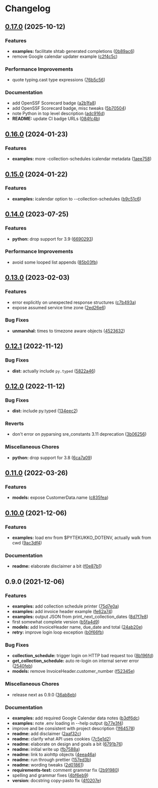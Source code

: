 # Changelog

## [0.17.0](https://github.com/scop/pytekukko/compare/v0.16.0...v0.17.0) (2025-10-12)


### Features

* **examples:** facilitate shtab generated completions ([0b89ac6](https://github.com/scop/pytekukko/commit/0b89ac6b9d5c33e003f1a5e1bfa131e74625f5a1))
* remove Google calendar updater example ([c2f4c5c](https://github.com/scop/pytekukko/commit/c2f4c5c34824bcc3c91a2b7f82f57b971df98fe3))


### Performance Improvements

* quote typing.cast type expressions ([76b5c56](https://github.com/scop/pytekukko/commit/76b5c566f49a2f385e89bbfaffaa3eb5dff1153e))


### Documentation

* add OpenSSF Scorecard badge ([a2b1fa8](https://github.com/scop/pytekukko/commit/a2b1fa800e8493e999afbb13b0834848bfd75ce2))
* add OpenSSF Scorecard badge, misc tweaks ([5b70504](https://github.com/scop/pytekukko/commit/5b70504b5ffca34158cda3cbf96f36f0ed70d82c))
* note Python in top level description ([adc916d](https://github.com/scop/pytekukko/commit/adc916d65a7a781071baa047e9478e87860acbff))
* **README:** update CI badge URLs ([084fc4b](https://github.com/scop/pytekukko/commit/084fc4bdc2c94d8c70655e44dbe3fd314d77f26a))

## [0.16.0](https://github.com/scop/pytekukko/compare/v0.15.0...v0.16.0) (2024-01-23)


### Features

* **examples:** more -collection-schedules icalendar metadata ([1aee758](https://github.com/scop/pytekukko/commit/1aee758181a4dd1d5e469ef0c9a782d63547fdce))

## [0.15.0](https://github.com/scop/pytekukko/compare/v0.14.0...v0.15.0) (2024-01-22)


### Features

* **examples:** icalendar option to --collection-schedules ([b9c51c6](https://github.com/scop/pytekukko/commit/b9c51c69b8a39489a673f9e1695899c1194ee6e8))

## [0.14.0](https://github.com/scop/pytekukko/compare/v0.13.0...v0.14.0) (2023-07-25)


### Features

* **python:** drop support for 3.9 ([6690293](https://github.com/scop/pytekukko/commit/669029352c047f726158388232d601f3ab564b47))


### Performance Improvements

* avoid some looped list appends ([85b03fb](https://github.com/scop/pytekukko/commit/85b03fb07ea9d8e420f3f6cd48513f6fc183affc))

## [0.13.0](https://github.com/scop/pytekukko/compare/v0.12.1...v0.13.0) (2023-02-03)


### Features

* error explicitly on unexpected response structures ([c7b493a](https://github.com/scop/pytekukko/commit/c7b493a37f4bcb6dda2d244691d6ee9feef06ec3))
* expose assumed service time zone ([2ed26e6](https://github.com/scop/pytekukko/commit/2ed26e6cf554278243438554fb8e3a994abd5c91))


### Bug Fixes

* **unmarshal:** times to timezone aware objects ([4523632](https://github.com/scop/pytekukko/commit/4523632ba0a7bd4b9f242b3b74d4255d90a428c9))

## [0.12.1](https://github.com/scop/pytekukko/compare/v0.12.0...v0.12.1) (2022-11-12)


### Bug Fixes

* **dist:** actually include `py.typed` ([5822a46](https://github.com/scop/pytekukko/commit/5822a4614c1b9ad2a13c5727a66cc971e709ae76))

## [0.12.0](https://github.com/scop/pytekukko/compare/v0.11.0...v0.12.0) (2022-11-12)


### Bug Fixes

* **dist:** include py.typed ([134eec2](https://github.com/scop/pytekukko/commit/134eec2b9990d06f24ab8af42f6372e55ecd9b73))


### Reverts

* don't error on pyparsing sre_constants 3.11 deprecation ([3b06256](https://github.com/scop/pytekukko/commit/3b06256602014fcbfbd343a5db6b644fdcc09a33))


### Miscellaneous Chores

* **python:** drop support for 3.8 ([6ca7a09](https://github.com/scop/pytekukko/commit/6ca7a098b0f04e36a6ba421c9bd9309d03fc4616))

## [0.11.0](https://github.com/scop/pytekukko/compare/v0.10.0...v0.11.0) (2022-03-26)


### Features

* **models:** expose CustomerData.name ([c835fea](https://github.com/scop/pytekukko/commit/c835fea47a580c38f2eeb3d070369b98e57a7854))

## [0.10.0](https://www.github.com/scop/pytekukko/compare/v0.9.0...v0.10.0) (2021-12-06)


### Features

* **examples:** load env from $PYTEKUKKO_DOTENV, actually walk from cwd ([9ac3df4](https://www.github.com/scop/pytekukko/commit/9ac3df45d14ebd25b0037debb7070b08a6b4889a))


### Documentation

* **readme:** elaborate disclaimer a bit ([f0e87b1](https://www.github.com/scop/pytekukko/commit/f0e87b16737d1cbbcf25dc7e527223ed87921261))

## 0.9.0 (2021-12-06)


### Features

* **examples:** add collection schedule printer ([75d7e0a](https://www.github.com/scop/pytekukko/commit/75d7e0a10f6b9589ca093d2e0354c1b541df59ee))
* **examples:** add invoice header example ([fe62a74](https://www.github.com/scop/pytekukko/commit/fe62a748d3ac219460f1e146762fca6b169cc0c2))
* **examples:** output JSON from print_next_collection_dates ([8d7f7e8](https://www.github.com/scop/pytekukko/commit/8d7f7e83325db0bf74302bcb0d0c2ab45363e3a4))
* first somewhat complete version ([b5fa4d9](https://www.github.com/scop/pytekukko/commit/b5fa4d9105044f9159e9b6b517a3dc52575cd523))
* **models:** add InvoiceHeader name, due_date and total ([24ab20e](https://www.github.com/scop/pytekukko/commit/24ab20e87ed5f81ee18b414f52319ce9631f3113))
* **retry:** improve login loop exception ([b0f66fb](https://www.github.com/scop/pytekukko/commit/b0f66fb98ff9d01a5607792cc756fe563e0796b9))


### Bug Fixes

* **collection_schedule:** trigger login on HTTP bad request too ([8b196fd](https://www.github.com/scop/pytekukko/commit/8b196fd5a4b411ec1ac349fc04c39fefb68daea3))
* **get_collection_schedule:** auto re-login on internal server error ([2540feb](https://www.github.com/scop/pytekukko/commit/2540feb2b535d0595f317e82bf1a0a599b936da6))
* **models:** remove InvoiceHeader.customer_number ([f52345e](https://www.github.com/scop/pytekukko/commit/f52345e191d0ff95b150e844936fc9b474fbd45d))


### Miscellaneous Chores

* release next as 0.9.0 ([36ab8eb](https://www.github.com/scop/pytekukko/commit/36ab8ebfc9325f25146c1402ed555a6f7c811a78))


### Documentation

* **examples:** add required Google Calendar data notes ([b3df6dc](https://www.github.com/scop/pytekukko/commit/b3df6dcec13ce4448680003ffdb24f2f3bf756e4))
* **examples:** note .env loading in --help output ([b77e3f4](https://www.github.com/scop/pytekukko/commit/b77e3f4ce7a7a14e69191a40c7ed82d721a3c969))
* improve and be consistent with project description ([1f64578](https://www.github.com/scop/pytekukko/commit/1f6457834755989e3eac855e5739778d4bfe2145))
* **readme:** add disclaimer ([2aaf32c](https://www.github.com/scop/pytekukko/commit/2aaf32c33d3fcb855524183760314e9ed2662222))
* **readme:** clarify what API uses cookies ([7c5e1d2](https://www.github.com/scop/pytekukko/commit/7c5e1d27905cb3f31357cdad99408d8b3636dc2f))
* **readme:** elaborate on design and goals a bit ([6791b76](https://www.github.com/scop/pytekukko/commit/6791b76cfaee3a499b9021337f98edb257715ae5))
* **readme:** initial write up ([fb7588a](https://www.github.com/scop/pytekukko/commit/fb7588aa0a52f7c8c5464bcbeece7ae1a46adfc3))
* **readme:** link to aiohttp objects ([4eea46a](https://www.github.com/scop/pytekukko/commit/4eea46ac44e1afa7257f3ad38de4c4d6caf32844))
* **readme:** run through prettier ([157ed3b](https://www.github.com/scop/pytekukko/commit/157ed3b51bc874936e9588a17ee6ad20153595eb))
* **readme:** wording tweaks ([2d01861](https://www.github.com/scop/pytekukko/commit/2d01861a01faabef758ec102e19b5670f2665b42))
* **requirements-test:** comment grammar fix ([2b91980](https://www.github.com/scop/pytekukko/commit/2b91980bd9c1642b1fcbab0cca778ebc10dc8375))
* spelling and grammar fixes ([4bf6eb9](https://www.github.com/scop/pytekukko/commit/4bf6eb9207d9f0ddfdf12a482ea4066882a64537))
* **version:** docstring copy-pasto fix ([4f0207e](https://www.github.com/scop/pytekukko/commit/4f0207ec417b47e5ba55898653bd3e1085e036d8))
